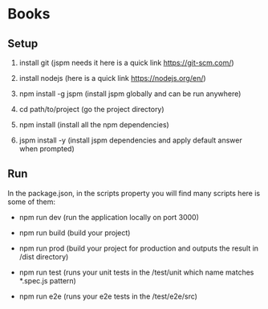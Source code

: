# Books

## Setup 

1. install git (jspm needs it here is a quick link https://git-scm.com/) 

2. install nodejs  (here is a quick link https://nodejs.org/en/) 

3. npm install -g jspm (install jspm globally and can be run anywhere)

4. cd path/to/project (go the project directory)

5. npm install (install all the npm dependencies)

6. jspm install -y (install jspm dependencies and apply default answer when prompted)

## Run

In the package.json, in the scripts property you will find many scripts here is some of them: 

* npm run dev (run the application locally on port 3000)

* npm run build (build your project)

* npm run prod (build your project for production and outputs the result in /dist directory)

* npm run test (runs your unit tests in the /test/unit which name matches *.spec.js pattern)

* npm run e2e (runs your e2e tests in the /test/e2e/src)





